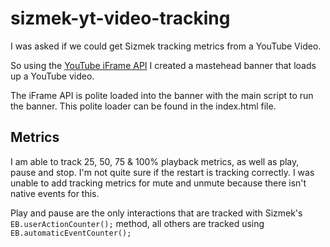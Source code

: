 # sizmek-yt-video-tracking

I was asked if we could get Sizmek tracking metrics from a YouTube Video.

So using the [YouTube iFrame API](https://developers.google.com/youtube/iframe_api_reference) I created a mastehead banner that loads up a YouTube video.

The iFrame API is polite loaded into the banner with the main script to run the banner. This polite loader can be found in the index.html file.

## Metrics ##
I am able to track 25, 50, 75 & 100% playback metrics, as well as play, pause and stop. I'm not quite sure if the restart is tracking correctly.
I was unable to add tracking metrics for mute and unmute because there isn't native events for this.

Play and pause are the only interactions that are tracked with Sizmek's `EB.userActionCounter();` method, all others are tracked using `EB.automaticEventCounter();`


